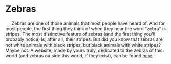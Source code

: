 # Zebras
&nbsp;&nbsp;&nbsp;&nbsp;&nbsp;Zebras are one of those animals that most people have heard of. And for most people, the first thing they think of when they hear the word "zebra" is stripes. The most distinctive feature of zebras (and the first thing you'll probably notice) is, after all, their stripes. But did you know that zebras are not white animals with black stripes, but black animals with white stripes? Maybe not. A website, made by yours truly, dedicated to the zebras of this world (and zebras outside this world, if they exist), can be found [here](https://larkspur.github.io/Zebras/index.html).
